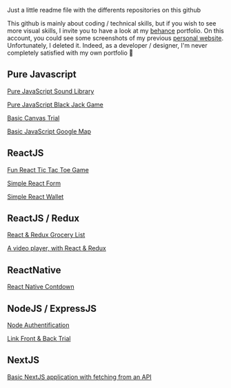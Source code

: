 Just a little readme file with the differents repositories on this github

This github is mainly about coding / technical skills, but if you wish to see more visual skills, I invite you to have a look at my <a href="https://www.behance.net/lunalitvak">behance</a> portfolio. On this account, you could see some screenshots of my previous <a href="https://www.behance.net/gallery/55005203/Portfolio-Fox-And-Arrows-Trial-1"> personal website</a>. Unfortunately, I deleted it. Indeed, as a developer / designer, I'm never completely satisfied with my own portfolio :speak_no_evil:

## Pure Javascript

<a href="https://foxandarrows.github.io/javascript-sound-library-and-controller/">Pure JavaScript Sound Library</a>

<a href="https://foxandarrows.github.io/javascript-blackjack/">Pure JavaScript Black Jack Game</a>

<a href="https://foxandarrows.github.io/javascript-canvas-first-trial/">Basic Canvas Trial</a>

<a href="https://foxandarrows.github.io/javascript-google-map/">Basic JavaScript Google Map</a>

## ReactJS

<a href="https://foxandarrows.github.io/react-tic-tac-toe/">Fun React Tic Tac Toe Game</a>

<a href="https://foxandarrows.github.io/react-form">Simple React Form<a>
  
<a href="https://foxandarrows.github.io/react-wallet-with-qr-code/">Simple React Wallet</a>

## ReactJS / Redux

<a href="https://foxandarrows.github.io/react-redux-my-grocery-list/">React & Redux Grocery List</a>

<a href="https://github.com/foxandarrows/react-redux-videoplayer">A video player, with React & Redux</a>

## ReactNative

<a href="https://github.com/foxandarrows/react-native-app-countdown">React Native Contdown</a>

## NodeJS / ExpressJS

<a href="https://github.com/foxandarrows/node-authentification">Node Authentification<a>
  
<a href="https://github.com/foxandarrows/link-react-frontend-node-backend">Link Front & Back Trial<a>
  
## NextJS

<a href="https://github.com/foxandarrows/nextjs-api">Basic NextJS application with fetching from an API<a>
  
  
  
